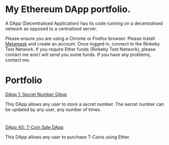 # My Ethereum DApp portfolio. 

A DApp (Decentralised Application) has its code running on a decentralised network as opposed to a centralised server.

Please ensure you are using a Chrome or Firefox browser. Please install [Metamask](https://metamask.io/download.html) and create an account. Once logged in, connect to the Rinkeby Test Network. If you require Ether funds (Rinkeby Test Network), please contact me and I will send you some funds. If you have any problems, contact me. 

# Portfolio

[DApp 1: Secret Number DApp](https://github.com/kassavin/Secret_Number)

This DApp allows any user to store a secret number. The secret number can be updated by any user, any number of times.

#

[DApp 40: T-Coin Sale DApp](https://github.com/kassavin/T_Coin)

This DApp allows any user to purchase T-Coins using Ether. 

